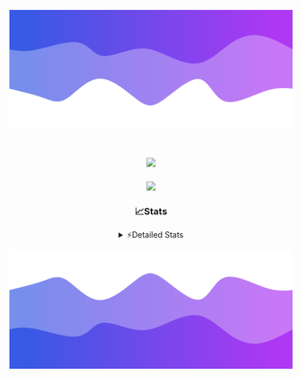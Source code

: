 ![Header](./header.png)
<div align="center">

<h1 align="center">
  <a href="https://git.io/typing-svg">
    <img src="https://readme-typing-svg.herokuapp.com/?lines=Hello,+There!+%F0%9F%91%8B;This+is+chicho.;Owner+on+Ocean;&center=true&size=25">
  </a>
</h1>
  
<p align="center">
  <img src="https://lanyard.cnrad.dev/api/852683595378196480" />
</p>

### 📈Stats
<details>
    <summary> ⚡Detailed Stats</summary>
    <br/>

<!--START_SECTION:waka-->
![Code Time](http://img.shields.io/badge/Code%20Time-1%2C141%20hrs%2027%20mins-blue)

![Profile Views](http://img.shields.io/badge/Profile%20Views-0-blue)

**🐱 My GitHub Data** 

> 📦 233.1 kB Used in GitHub's Storage 
 > 
> 🏆 0 Contributions in the Year 2025
 > 
> 🚫 Not Opted to Hire
 > 
> 📜 15 Public Repositories 
 > 
> 🔑 13 Private Repositories 
 > 
**I'm a Night 🦉** 

```text
🌞 Morning                26 commits          █░░░░░░░░░░░░░░░░░░░░░░░░   04.66 % 
🌆 Daytime                75 commits          ███░░░░░░░░░░░░░░░░░░░░░░   13.44 % 
🌃 Evening                246 commits         ███████████░░░░░░░░░░░░░░   44.09 % 
🌙 Night                  211 commits         █████████░░░░░░░░░░░░░░░░   37.81 % 
```
📅 **I'm Most Productive on Friday** 

```text
Monday                   29 commits          █░░░░░░░░░░░░░░░░░░░░░░░░   05.20 % 
Tuesday                  120 commits         █████░░░░░░░░░░░░░░░░░░░░   21.51 % 
Wednesday                85 commits          ████░░░░░░░░░░░░░░░░░░░░░   15.23 % 
Thursday                 77 commits          ███░░░░░░░░░░░░░░░░░░░░░░   13.80 % 
Friday                   131 commits         ██████░░░░░░░░░░░░░░░░░░░   23.48 % 
Saturday                 63 commits          ███░░░░░░░░░░░░░░░░░░░░░░   11.29 % 
Sunday                   53 commits          ██░░░░░░░░░░░░░░░░░░░░░░░   09.50 % 
```


📊 **This Week I Spent My Time On** 

```text
🕑︎ Time Zone: America/Argentina/Buenos_Aires

💬 Programming Languages: 
TypeScript               13 hrs 58 mins      █████████████████████░░░░   84.70 % 
HTML                     1 hr 3 mins         ██░░░░░░░░░░░░░░░░░░░░░░░   06.38 % 
Python                   37 mins             █░░░░░░░░░░░░░░░░░░░░░░░░   03.82 % 
CSS                      18 mins             ░░░░░░░░░░░░░░░░░░░░░░░░░   01.83 % 
Other                    12 mins             ░░░░░░░░░░░░░░░░░░░░░░░░░   01.29 % 

🔥 Editors: 
Cursor                   16 hrs 22 mins      █████████████████████████   99.28 % 
VS Code                  7 mins              ░░░░░░░░░░░░░░░░░░░░░░░░░   00.72 % 

🐱‍💻 Projects: 
ocean-backend            11 hrs 59 mins      ██████████████████░░░░░░░   72.67 % 
front-electro-patagonia  2 hrs 54 mins       ████░░░░░░░░░░░░░░░░░░░░░   17.60 % 
front-electro-patagonia-f1 hr 13 mins        ██░░░░░░░░░░░░░░░░░░░░░░░   07.44 % 
Unknown Project          15 mins             ░░░░░░░░░░░░░░░░░░░░░░░░░   01.57 % 
templates                7 mins              ░░░░░░░░░░░░░░░░░░░░░░░░░   00.72 % 

💻 Operating System: 
Windows                  13 hrs 35 mins      █████████████████████░░░░   82.40 % 
Mac                      2 hrs 54 mins       ████░░░░░░░░░░░░░░░░░░░░░   17.60 % 
```

**I Mostly Code in JavaScript** 

```text
HTML                     7 repos             █████░░░░░░░░░░░░░░░░░░░░   18.92 % 
TypeScript               4 repos             ███░░░░░░░░░░░░░░░░░░░░░░   10.81 % 
Astro                    2 repos             █░░░░░░░░░░░░░░░░░░░░░░░░   05.41 % 
C                        1 repo              █░░░░░░░░░░░░░░░░░░░░░░░░   02.70 % 
SCSS                     1 repo              █░░░░░░░░░░░░░░░░░░░░░░░░   02.70 % 
```




 Last Updated on 20/03/2025 04:20:25 UTC
<!--END_SECTION:waka-->
</details>

![Footer](./footer.png)
